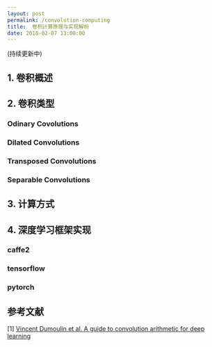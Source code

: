 ```yaml
---
layout: post
permalink: /convolution-computing
title:  卷积计算原理与实现解析
date: 2018-02-07 13:00:00
---
```


 
(持续更新中)

## 1. 卷积概述
## 2. 卷积类型
### Odinary Covolutions
### Dilated Convolutions
### Transposed Convolutions
### Separable Convolutions

## 3. 计算方式
## 4. 深度学习框架实现
### caffe2
### tensorflow
### pytorch

## 参考文献
[1] [Vincent Dumoulin et al. A guide to convolution arithmetic for deep learning](https://arxiv.org/pdf/1603.07285.pdf)
